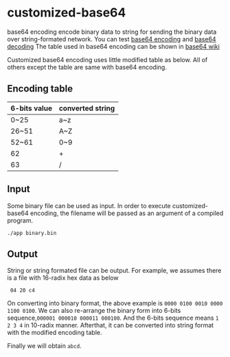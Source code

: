 # customized-base64
base64 encoding encode binary data to string for sending the binary data over string-formated network.
You can test [base64 encoding](https://www.base64decode.org/) and [base64 decoding](https://www.base64encode.org/)
The table used in base64 encoding can be shown in [base64 wiki](https://en.wikipedia.org/wiki/Base64)

Customized base64 encoding uses little modified table as below.
All of others except the table are same with base64 encoding.

## Encoding table

| 6-bits value | converted string |
|---|---|
| 0~25 | a~z |
| 26~51 | A~Z |
| 52~61 | 0~9 |
| 62 | + |
| 63 | / |

## Input
Some binary file can be used as input.
In order to execute customized-base64 encoding, the filename will be passed as an argument of a compiled program.

```
./app binary.bin
```

## Output
String or string formated file can be output.
For example, we assumes there is a file with 16-radix hex data as below

```
 04 20 c4
```

On converting into binary format, the above example is `0000 0100 0010 0000 1100 0100`. 
We can also re-arrange the binary form into 6-bits sequence,`000001 000010 000011 000100`.
And the 6-bits sequence means `1 2 3 4` in 10-radix manner.
Afterthat, it can be converted into string format with the modified encoding table.

Finally we will obtain `abcd`.
